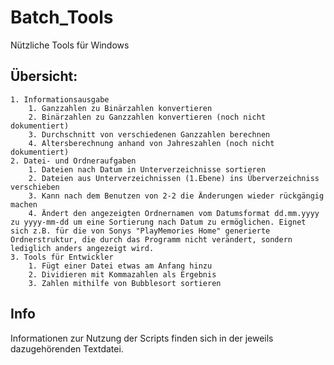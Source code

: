 ﻿# Batch_Tools
Nützliche Tools für Windows

## Übersicht:
	1. Informationsausgabe
		1. Ganzzahlen zu Binärzahlen konvertieren
		2. Binärzahlen zu Ganzzahlen konvertieren (noch nicht dokumentiert)
		3. Durchschnitt von verschiedenen Ganzzahlen berechnen
		4. Altersberechnung anhand von Jahreszahlen (noch nicht dokumentiert)
	2. Datei- und Ordneraufgaben
		1. Dateien nach Datum in Unterverzeichnisse sortieren
		2. Dateien aus Unterverzeichnissen (1.Ebene) ins Überverzeichniss verschieben
		3. Kann nach dem Benutzen von 2-2 die Änderungen wieder rückgängig machen
		4. Ändert den angezeigten Ordnernamen vom Datumsformat dd.mm.yyyy zu yyyy-mm-dd um eine Sortierung nach Datum zu ermöglichen. Eignet sich z.B. für die von Sonys "PlayMemories Home" generierte Ordnerstruktur, die durch das Programm nicht verändert, sondern lediglich anders angezeigt wird.
	3. Tools für Entwickler
		1. Fügt einer Datei etwas am Anfang hinzu
		2. Dividieren mit Kommazahlen als Ergebnis
		3. Zahlen mithilfe von Bubblesort sortieren
		
## Info
Informationen zur Nutzung der Scripts finden sich in der jeweils dazugehörenden Textdatei.
